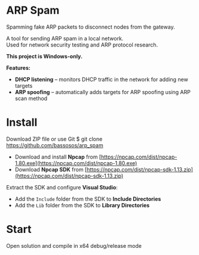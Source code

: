 # ARP Spam
Spamming fake ARP packets to disconnect nodes from the gateway.

A tool for sending ARP spam in a local network.  
Used for network security testing and ARP protocol research.

**This project is Windows-only.**

**Features:**  
- **DHCP listening** – monitors DHCP traffic in the network for adding new targets
- **ARP spoofing** – automatically adds targets for ARP spoofing using ARP scan method
  
# Install
Download ZIP file or use Git
 $ git clone https://github.com/bassosos/arp_spam
 
 - Download and install **Npcap** from [https://npcap.com/dist/npcap-1.80.exe](https://npcap.com/dist/npcap-1.80.exe)
 - Download **Npcap SDK** from [https://npcap.com/dist/npcap-sdk-1.13.zip](https://npcap.com/dist/npcap-sdk-1.13.zip)

Extract the SDK and configure **Visual Studio**: 
 - Add the `Include` folder from the SDK to **Include Directories** 
 - Add the `Lib` folder from the SDK to **Library Directories**

# Start
Open solution and compile in x64 debug/release mode

